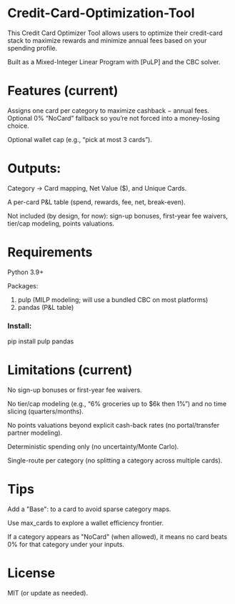 # Credit-Card-Optimization-Tool
This Credit Card Optimizer Tool allows users to optimize their credit-card stack to maximize rewards and minimize annual fees based on your spending profile.

Built as a Mixed-Integer Linear Program with [PuLP] and the CBC solver.

# Features (current)

Assigns one card per category to maximize cashback − annual fees. Optional 0% “NoCard” fallback so you’re not forced into a money-losing choice.

Optional wallet cap (e.g., “pick at most 3 cards”).

# Outputs:

Category → Card mapping, Net Value ($), and Unique Cards.

A per-card P&L table (spend, rewards, fee, net, break-even).

Not included (by design, for now): sign-up bonuses, first-year fee waivers, tier/cap modeling, points valuations.

# Requirements

Python 3.9+

Packages: 
1. pulp (MILP modeling; will use a bundled CBC on most platforms)
2. pandas (P&L table)

### Install:
pip install pulp pandas


# Limitations (current)

No sign-up bonuses or first-year fee waivers.

No tier/cap modeling (e.g., “6% groceries up to $6k then 1%”) and no time slicing (quarters/months).

No points valuations beyond explicit cash-back rates (no portal/transfer partner modeling).

Deterministic spending only (no uncertainty/Monte Carlo).

Single-route per category (no splitting a category across multiple cards).

# Tips

Add a "Base": <rate> to a card to avoid sparse category maps.

Use max_cards to explore a wallet efficiency frontier.

If a category appears as "NoCard" (when allowed), it means no card beats 0% for that category under your inputs.

# License

MIT (or update as needed).

